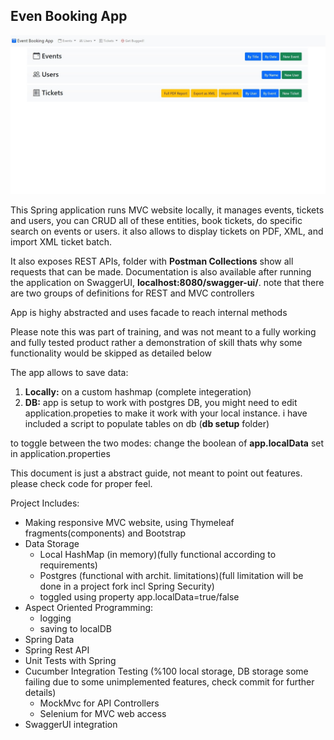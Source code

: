 ## Even Booking App
![Event Booking Screenshot](0-Extras/screenshot.jpg "Screenshot")

This Spring application runs MVC website locally, it manages events, tickets and users, you can CRUD all of these entities, book tickets, do specific search on events or users. it also allows to display tickets on PDF, XML, and import XML ticket batch.

It also exposes REST APIs, folder with **Postman Collections** show all requests that can be made. Documentation is also available after running the application on SwaggerUI, **localhost:8080/swagger-ui/**. note that there are two groups of definitions for REST and MVC controllers

App is highy abstracted and uses facade to reach internal methods

Please note this was part of training, and was not meant to a fully working and fully tested product rather a demonstration of skill thats why some functionality would be skipped as detailed below


The app allows to save data:
1. **Locally:** on a custom hashmap (complete integeration)
2. **DB:** app is setup to work with postgres DB, you might need to edit application.propeties to make it work with your local instance. i have included a script to populate tables on db (**db setup** folder)

to toggle between the two modes:
change the boolean of **app.localData** set in application.properties

This document is just a abstract guide, not meant to point out features. please check code for proper feel.

Project Includes:
- Making responsive MVC website, using Thymeleaf fragments(components) and Bootstrap
- Data Storage
	- Local HashMap (in memory)(fully functional according to requirements) 
	- Postgres  (functional with archit. limitations)(full limitation will be done in a project fork incl Spring Security) 
	- toggled using property app.localData=true/false
- Aspect Oriented Programming: 
	- logging
	- saving to localDB
- Spring Data 
- Spring Rest API
- Unit Tests with Spring 
- Cucumber Integration Testing (%100 local storage, DB storage some failing due to some unimplemented features, check commit for further details)
	- MockMvc for API Controllers
	- Selenium for MVC web access 
- SwaggerUI integration